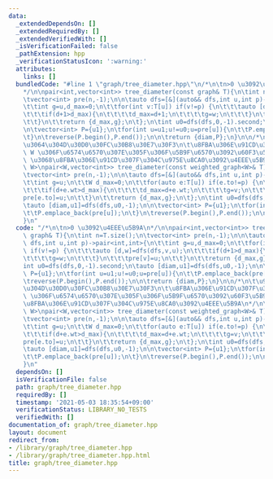 ```yaml
---
data:
  _extendedDependsOn: []
  _extendedRequiredBy: []
  _extendedVerifiedWith: []
  _isVerificationFailed: false
  _pathExtension: hpp
  _verificationStatusIcon: ':warning:'
  attributes:
    links: []
  bundledCode: "#line 1 \"graph/tree_diameter.hpp\"\n/*\n\tn>0 \u3092\u4EEE\u5B9A\n\
    */\n\npair<int,vector<int>> tree_diameter(const graph& T){\n\tint n=T.size();\n\
    \tvector<int> pre(n,-1);\n\n\tauto dfs=[&](auto&& dfs,int u,int p)->pair<int,int>{\n\
    \t\tint g=u,d_max=0;\n\t\tfor(int v:T[u]) if(v!=p) {\n\t\t\tauto [d,w]=dfs(dfs,v,u);\n\
    \t\t\tif(d+1>d_max){\n\t\t\t\td_max=d+1;\n\t\t\t\tg=w;\n\t\t\t}\n\t\t\tpre[v]=u;\n\
    \t\t}\n\t\treturn {d_max,g};\n\t};\n\tint u0=dfs(dfs,0,-1).second;\n\tauto [diam,u1]=dfs(dfs,u0,-1);\n\
    \n\tvector<int> P={u1};\n\tfor(int u=u1;u!=u0;u=pre[u]){\n\t\tP.emplace_back(pre[u]);\n\
    \t}\n\treverse(P.begin(),P.end());\n\n\treturn {diam,P};\n}\n\n/*\n\t\u91CD\u307F\
    \u3064\u304D\u30D0\u30FC\u30B8\u30E7\u30F3\n\t\u8FBA\u306E\u91CD\u307F\u306E\u578B\
    \ W \u306F\u6574\u6570\u307E\u305F\u306F\u5B9F\u6570\u3092\u60F3\u5B9A\n\tn>0\
    \ \u3068\u8FBA\u306E\u91CD\u307F\u304C\u975E\u8CA0\u3092\u4EEE\u5B9A\n*/\n\ntemplate<class\
    \ W>\npair<W,vector<int>> tree_diameter(const weighted_graph<W>& T){\n\tint n=T.size();\n\
    \tvector<int> pre(n,-1);\n\n\tauto dfs=[&](auto&& dfs,int u,int p)->pair<W,int>{\n\
    \t\tint g=u;\n\t\tW d_max=0;\n\t\tfor(auto e:T[u]) if(e.to!=p) {\n\t\t\tauto [d,v]=dfs(dfs,e.to,u);\n\
    \t\t\tif(d+e.wt>d_max){\n\t\t\t\td_max=d+e.wt;\n\t\t\t\tg=v;\n\t\t\t}\n\t\t\t\
    pre[e.to]=u;\n\t\t}\n\t\treturn {d_max,g};\n\t};\n\tint u0=dfs(dfs,0,-1).second;\n\
    \tauto [diam,u1]=dfs(dfs,u0,-1);\n\n\tvector<int> P={u1};\n\tfor(int u=u1;u!=u0;u=pre[u]){\n\
    \t\tP.emplace_back(pre[u]);\n\t}\n\treverse(P.begin(),P.end());\n\n\treturn {diam,P};\n\
    }\n"
  code: "/*\n\tn>0 \u3092\u4EEE\u5B9A\n*/\n\npair<int,vector<int>> tree_diameter(const\
    \ graph& T){\n\tint n=T.size();\n\tvector<int> pre(n,-1);\n\n\tauto dfs=[&](auto&&\
    \ dfs,int u,int p)->pair<int,int>{\n\t\tint g=u,d_max=0;\n\t\tfor(int v:T[u])\
    \ if(v!=p) {\n\t\t\tauto [d,w]=dfs(dfs,v,u);\n\t\t\tif(d+1>d_max){\n\t\t\t\td_max=d+1;\n\
    \t\t\t\tg=w;\n\t\t\t}\n\t\t\tpre[v]=u;\n\t\t}\n\t\treturn {d_max,g};\n\t};\n\t\
    int u0=dfs(dfs,0,-1).second;\n\tauto [diam,u1]=dfs(dfs,u0,-1);\n\n\tvector<int>\
    \ P={u1};\n\tfor(int u=u1;u!=u0;u=pre[u]){\n\t\tP.emplace_back(pre[u]);\n\t}\n\
    \treverse(P.begin(),P.end());\n\n\treturn {diam,P};\n}\n\n/*\n\t\u91CD\u307F\u3064\
    \u304D\u30D0\u30FC\u30B8\u30E7\u30F3\n\t\u8FBA\u306E\u91CD\u307F\u306E\u578B W\
    \ \u306F\u6574\u6570\u307E\u305F\u306F\u5B9F\u6570\u3092\u60F3\u5B9A\n\tn>0 \u3068\
    \u8FBA\u306E\u91CD\u307F\u304C\u975E\u8CA0\u3092\u4EEE\u5B9A\n*/\n\ntemplate<class\
    \ W>\npair<W,vector<int>> tree_diameter(const weighted_graph<W>& T){\n\tint n=T.size();\n\
    \tvector<int> pre(n,-1);\n\n\tauto dfs=[&](auto&& dfs,int u,int p)->pair<W,int>{\n\
    \t\tint g=u;\n\t\tW d_max=0;\n\t\tfor(auto e:T[u]) if(e.to!=p) {\n\t\t\tauto [d,v]=dfs(dfs,e.to,u);\n\
    \t\t\tif(d+e.wt>d_max){\n\t\t\t\td_max=d+e.wt;\n\t\t\t\tg=v;\n\t\t\t}\n\t\t\t\
    pre[e.to]=u;\n\t\t}\n\t\treturn {d_max,g};\n\t};\n\tint u0=dfs(dfs,0,-1).second;\n\
    \tauto [diam,u1]=dfs(dfs,u0,-1);\n\n\tvector<int> P={u1};\n\tfor(int u=u1;u!=u0;u=pre[u]){\n\
    \t\tP.emplace_back(pre[u]);\n\t}\n\treverse(P.begin(),P.end());\n\n\treturn {diam,P};\n\
    }\n"
  dependsOn: []
  isVerificationFile: false
  path: graph/tree_diameter.hpp
  requiredBy: []
  timestamp: '2021-05-03 18:35:54+09:00'
  verificationStatus: LIBRARY_NO_TESTS
  verifiedWith: []
documentation_of: graph/tree_diameter.hpp
layout: document
redirect_from:
- /library/graph/tree_diameter.hpp
- /library/graph/tree_diameter.hpp.html
title: graph/tree_diameter.hpp
---
```

